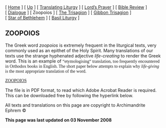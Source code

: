 \[ [Home](index.md) \] \[ [Up](obiter_scripta.md) \] \[ [Translating Liturgy](translating_liturgy.md) \] \[ [Lord’s Prayer](lord%27s_prayer.md) \] \[ [Bible Review](bible_review.md) \] \[ [Dialogue](dialogue.md) \] \[ Zoopoios \] \[ [The Trisagion](the_trisagion.md) \] \[ [Gibbon Trisagion](gibbon_trisagion.md) \] \[ [Star of Bethlehem](Star%20of%20Bethlehem.md) \] \[ [Basil Liturgy](basil_liturgy.md) \]

ZOOPOIOS
--------

The Greek word *zoopoios* is extremely frequent in the liturgical texts, very commonly used as an epithet of the Holy Spirit. Many translations of our texts use the strange hyphenated adjective *life-creating* to render the Greek word. This is an example of <span style="mso-bidi-font-size: 10.0pt; font-family: Book Antiqua; mso-fareast-font-family: Times New Roman; mso-bidi-font-family: Times New Roman; mso-ansi-language: EN-GB; mso-fareast-language: EN-US; mso-bidi-language: AR-SA">“etymologising“ translation, too frequently encountered in Orthodox books in English. The short paper below attempts to explain why *life-giving* is the most appropriate translation of the word.</span>

<span style="mso-bidi-font-size: 10.0pt; font-family: Book Antiqua; mso-fareast-font-family: Times New Roman; mso-bidi-font-family: Times New Roman; mso-ansi-language: EN-GB; mso-fareast-language: EN-US; mso-bidi-language: AR-SA">[ZOOPOIOS](zoopoios.pdf)</span>

The file is in PDF format, to read which Adobe Acrobat Reader is required. This can be downloaded free by following the hyperlink below.

All texts and translations on this page are copyright to
Archimandrite Ephrem ©

**This page was last updated on 03 November 2008**
